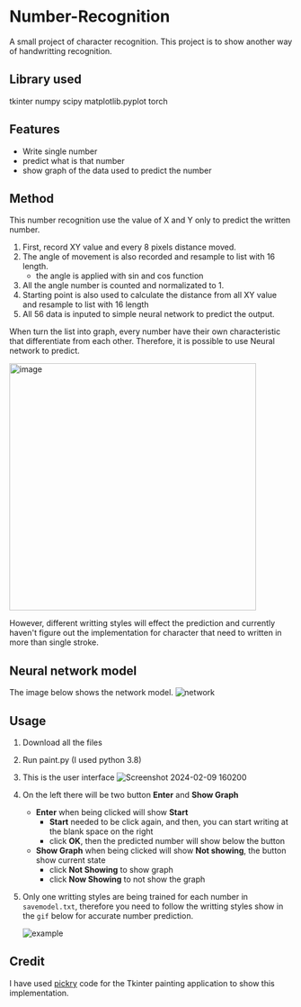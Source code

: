 # Number-Recognition
A small project of character recognition. This project is to show another way of handwritting recognition.
## Library used 
tkinter
numpy
scipy
matplotlib.pyplot
torch
## Features
- Write single number
- predict what is that number
- show graph of the data used to predict the number

## Method
This number recognition use the value of X and Y only to predict the written number.
1. First, record XY value and every 8 pixels distance moved.
2. The angle of movement is also recorded and resample to list with 16 length.
   - the angle is applied with sin and cos function
3. All the angle number is counted and normalizated to 1.
4. Starting point is also used to calculate the distance from all XY value and resample to list with 16 length
5. All 56 data is inputed to simple neural network to predict the output.

When turn the list into graph, every number have their own characteristic that differentiate from each other.
Therefore, it is possible to use Neural network to predict.

<img width="439" alt="image" src="https://github.com/ChaiXM/number-recognition/assets/68574901/1f8b6dda-c757-4506-8db6-6806622a2a02">

However, different writting styles will effect the prediction and currently haven't figure out the implementation for character that need to written in more than single stroke.

## Neural network model
The image below shows the network model.
![network](https://github.com/ChaiXM/number-recognition/assets/68574901/ee556480-1814-439d-a307-0343582fcd05)


## Usage
1. Download all the files
2. Run paint.py (I used python 3.8)
3. This is the user interface
   ![Screenshot 2024-02-09 160200](https://github.com/ChaiXM/number-recognition/assets/68574901/81d2c8d7-616f-4327-920d-cb391f1339bf)
4. On the left there will be two button **Enter** and **Show Graph**
   -  **Enter** when being clicked will show **Start**
      - **Start** needed to be click again, and then, you can start writing at the blank space on the right
      - click **OK**, then the predicted number will show below the button  
   -  **Show Graph** when being clicked will show **Not showing**, the button show current state
      - click **Not Showing** to show graph
      - click **Now Showing** to not show the graph
5. Only one writting styles are being trained for each number in `savemodel.txt`, therefore you need to follow the writting styles show in the `gif` below for accurate number prediction.
   
   ![example](https://github.com/ChaiXM/number-recognition/assets/68574901/462e19f2-a34a-4e45-900e-809cc6ed4278)

## Credit
I have used [pickry](https://github.com/pickry/Tkinter/blob/main/paint.py) code for the Tkinter painting application to show this implementation.


